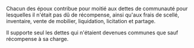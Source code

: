 Chacun des époux contribue pour moitié aux dettes de communauté pour lesquelles il n'était pas dû de récompense, ainsi qu'aux frais de scellé, inventaire, vente de mobilier, liquidation, licitation et partage.

Il supporte seul les dettes qui n'étaient devenues communes que sauf récompense à sa charge.
